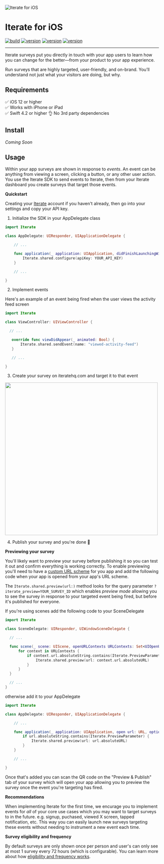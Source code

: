 ![Iterate for iOS](https://github.com/iteratehq/iterate-ios/blob/master/Assets/static-banner.png?raw=true)

# Iterate for iOS

[![build](https://img.shields.io/travis/com/iteratehq/iterate-ios)](https://travis-ci.com/github/iteratehq/iterate-ios) [![version](https://img.shields.io/codeclimate/maintainability/iteratehq/iterate-ios)](https://codeclimate.com/github/iteratehq/iterate-ios) [![version](https://img.shields.io/github/v/tag/iteratehq/iterate-ios?label=version)](https://github.com/iteratehq/iterate-ios/releases) [![version](https://img.shields.io/github/license/iteratehq/iterate-ios?color=%23000000)](https://github.com/iteratehq/iterate-ios/blob/master/LICENSE.txt)

---

Iterate surveys put you directly in touch with your app users to learn how you can change for the better—from your product to your app experience.

Run surveys that are highly targeted, user-friendly, and on-brand. You’ll understand not just what your visitors are doing, but why.

## Requirements

✅ iOS 12 or higher  
✅ Works with iPhone or iPad  
✅ Swift 4.2 or higher
👌 No 3rd party dependencies

## Install

_Coming Soon_

## Usage

Within your app surveys are shown in response to _events_. An event can be anything from viewing a screen, clicking a button, or any other user action. You use the Iterate SDK to send events to Iterate, then from your Iterate dashboard you create surveys that target those events.

**Quickstart**

Creating your [Iterate](https://iteratehq.com) account if you haven't already, then go into your settings and copy your API key.

1. Initialize the SDK in your AppDelegate class

```swift
import Iterate

class AppDelegate: UIResponder, UIApplicationDelegate {

    // ...

    func application(_ application: UIApplication, didFinishLaunchingWithOptions launchOptions: [UIApplication.LaunchOptionsKey: Any]?) -> Bool {
        Iterate.shared.configure(apiKey: YOUR_API_KEY)
    }

    // ...

}
```

2. Implement events

Here's an example of an event being fired when the user views the activity feed screen

```swift
import Iterate

class ViewController: UIViewController {

  // ...

   override func viewDidAppear(_ animated: Bool) {
       Iterate.shared.sendEvent(name: "viewed-activity-feed")
   }

   // ...

}
```

3. Create your survey on iteratehq.com and target it to that event

<img src="https://github.com/iteratehq/iterate-ios/blob/master/Assets/event-targeting.png?raw=true" width="500">

4. Publish your survey and you're done 🎉

**Previewing your survey**

You'll likely want to preview your survey before publishing it so you can test it out and confirm everything is working correctly. To enable previewing you'll need to have a [custom URL scheme](https://developer.apple.com/documentation/uikit/inter-process_communication/allowing_apps_and_websites_to_link_to_your_content/defining_a_custom_url_scheme_for_your_app) for you app and add the following code when your app is opened from your app's URL scheme.

The `Iterate.shared.preview(url:)` method looks for the query parameter `?iterate_preview=YOUR_SURVEY_ID` which enables _preview mode_ allowing you to see the survey in response to your targeted event being fired, but before it's published for everyone.

If you're using scenes add the following code to your SceneDelegate

```swift
import Iterate

class SceneDelegate: UIResponder, UIWindowSceneDelegate {

  // ...

  func scene(_ scene: UIScene, openURLContexts URLContexts: Set<UIOpenURLContext>) {
      for context in URLContexts {
          if context.url.absoluteString.contains(Iterate.PreviewParameter) {
              Iterate.shared.preview(url: context.url.absoluteURL)
          }
      }
  }

  // ...
}
```

otherwise add it to your AppDelegate

```swift
import Iterate

class AppDelegate: UIResponder, UIApplicationDelegate {

    // ...

    func application(_ application: UIApplication, open url: URL, options: [UIApplicationOpenURLOptionsKey : Any] = [:] ) -> Bool {
        if url.absoluteString.contains(Iterate.PreviewParameter) {
            Iterate.shared.preview(url: url.absoluteURL)
        }
    }

    // ...

}
```

Once that's added you can scan the QR code on the "Preview & Publish" tab of your survey which will open your app allowing you to preview the survey once the event you're targeting has fired.

**Recommendations**

When implementing Iterate for the first time, we encurage you to implement events for _all_ of your core use cases which you may want to target surveys to in the future. e.g. signup, puchased, viewed X screen, tapped notification, etc. This way you can easily launch new surveys targeting these events without needing to instrument a new event each time.

**Survey eligibility and frequency**

By default surveys are only shown once per person and user's can only see at most 1 survey every 72 hours (which is configurable). You can learn more about how [eligibility and frequency works](https://help.iteratehq.com/en/articles/2835008-survey-eligibility-and-frequency).
